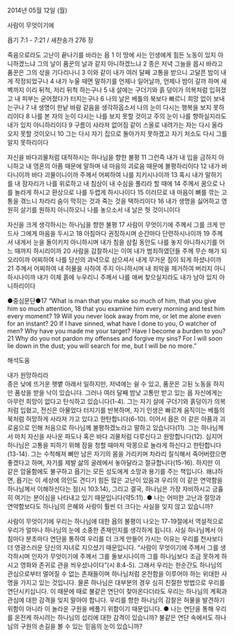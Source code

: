 2014년 05월 12일 (월)

사람이 무엇이기에



욥기 7:1 - 7:21 / 새찬송가 276 장


죽음으로라도 고난이 끝나기를 바라는 욥
1 이 땅에 사는 인생에게 힘든 노동이 있지 아니하겠느냐 그의 날이 품꾼의 날과 같지 아니하겠느냐 2 종은 저녁 그늘을 몹시 바라고 품꾼은 그의 삯을 기다리나니 3 이와 같이 내가 여러 달째 고통을 받으니 고달픈 밤이 내게 작정되었구나 4 내가 누울 때면 말하기를 언제나 일어날까, 언제나 밤이 갈까 하며 새벽까지 이리 뒤척, 저리 뒤척 하는구나 5 내 살에는 구더기와 흙 덩이가 의복처럼 입혀졌고 내 피부는 굳어졌다가 터지는구나 6 나의 날은 베틀의 북보다 빠르니 희망 없이 보내는구나 7 내 생명이 한낱 바람 같음을 생각하옵소서 나의 눈이 다시는 행복을 보지 못하리이다 8 나를 본 자의 눈이 다시는 나를 보지 못할 것이고 주의 눈이 나를 향하실지라도 내가 있지 아니하리이다 9 구름이 사라져 없어짐 같이 스올로 내려가는 자는 다시 올라오지 못할 것이오니 10 그는 다시 자기 집으로 돌아가지 못하겠고 자기 처소도 다시 그를 알지 못하리이다

자신을 바다괴물처럼 대적하시는 하나님을 향한 불평
11 그런즉 내가 내 입을 금하지 아니하고 내 영혼의 아픔 때문에 말하며 내 마음의 괴로움 때문에 불평하리이다 12 내가 바다니이까 바다 괴물이니이까 주께서 어찌하여 나를 지키시나이까 13 혹시 내가 말하기를 내 잠자리가 나를 위로하고 내 침상이 내 수심을 풀리라 할 때에 14 주께서 꿈으로 나를 놀라게 하시고 환상으로 나를 두렵게 하시나이다 15 이러므로 내 마음이 뼈를 깎는 고통을 겪느니 차라리 숨이 막히는 것과 죽는 것을 택하리이다 16 내가 생명을 싫어하고 영원히 살기를 원하지 아니하오니 나를 놓으소서 내 날은 헛 것이니이다

자신을 크게 생각하시는 하나님을 향한 불평
17 사람이 무엇이기에 주께서 그를 크게 만드사 그에게 마음을 두시고 18 아침마다 권징하시며 순간마다 단련하시나이까 19 주께서 내게서 눈을 돌이키지 아니하시며 내가 침을 삼킬 동안도 나를 놓지 아니하시기를 어느 때까지 하시리이까 20 사람을 감찰하시는 이여 내가 범죄하였던들 주께 무슨 해가 되오리이까 어찌하여 나를 당신의 과녁으로 삼으셔서 내게 무거운 짐이 되게 하셨나이까 21 주께서 어찌하여 내 허물을 사하여 주지 아니하시며 내 죄악을 제거하여 버리지 아니하시나이까 내가 이제 흙에 누우리니 주께서 나를 애써 찾으실지라도 내가 남아 있지 아니하리이다



●중심문단●17 “What is man that you make so much of him, that you give him so much attention, 18 that you examine him every morning and test him every moment? 19 Will you never look away from me, or let me alone even for an instant? 20 If I have sinned, what have I done to you, O watcher of men? Why have you made me your target? Have I become a burden to you? 21 Why do you not pardon my offenses and forgive my sins? For I will soon lie down in the dust; you will search for me, but I will be no more.”

해석도움





내가 원망하리라  
종은 낮에 뜨거운 햇볕 아래서 일하지만, 저녁에는 쉴 수 있고, 품꾼은 고된 노동을 하지만 품삯을 받을 낙이 있습니다. 그러나 여러 달째 밤낮 고통만 받고 있는 욥 자신에게는 아무런 희망이 없다고 탄식하고 있습니다(1-4). 그는 자기 살에 구더기와 흙덩이가 의복처럼 입혔고, 전신은 아물었다 터지기를 반복하며, 자기 인생은 빠르게 움직이는 베틀의 북처럼 허망하게 사라져 가고 있다고 한탄합니다(6-10). 이어서 욥은 이 같은 아픔과 괴로움으로 인해 처음으로 하나님께 불평하겠노라고 말하고 있습니다(11). 그는 하나님께서 마치 자신을 사나운 파도나 혹은 바다 괴물처럼 다루신다고 원망합니다(12). 심지어 하나님은 고통을 피하기 위해 잠을 청할 때마저 악몽으로 놀라게 하신다고 한탄합니다(13-14). 그는 수척해져 뼈만 남은 자기의 몸을 가리키며 차라리 질식해서 죽어버렸으면 좋겠다고 하며, 자기를 제발 삶의 굴레에서 놓아달라고 절규합니다(15-16). 하지만 이 같은 암울함에도 불구하고 욥기는 모든 성도에게 소망과 용기를 주는 책입니다. 왜냐하면, 욥기는 이 세상에 의인도 견디기 힘든 많은 고난이 있음과 우리의 이 같은 연약함을 하나님께서 이해하신다는 점(시 103:14), 그리고 결국, 하나님은 가장 자비하시고 긍휼히 여기는 분이심을 나타내고 있기 때문입니다(약5:11).
● 나는 어떠한 고난과 절망과 연약함보다도 하나님의 은혜와 사랑이 훨씬 더 크다는 사실을 잊지 않고 있습니까? 

사람이 무엇이기에
우리는 하나님에 대한 욥의 불평이 나오는 17-19절에서 역설적으로 우리가 얼마나 하나님의 눈에 소중한 존재인지를 생각하게 됩니다. 사실 하나님께서 아침마다 분초마다 연단을 통하여 우리를 더 크게 만들어 가시는 이유는 우리를 천사보다 더 영광스러운 당신의 자녀로 지으셨기 때문입니다. “사람이 무엇이기에 주께서 그를 생각하시며 인자가 무엇이기에 주께서 그를 돌보시나이까 그를 하나님보다 조금 못하게 하시고 영화와 존귀로 관을 씌우셨나이다”(시 8:4-5). 그래서 우리는 한순간도 하나님의 관심으로부터 멀어질 수 없는 존재들이며 하나님처럼 온전함을 이루어야 하는 위대한 사명을 가지고 있는 것입니다. 물론 하나님은 대부분의 경우 심히 친절한 방법으로 우리를 연단시키십니다. 이 때문에 때로 불같은 연단이 찾아온다더라도 우리는 하나님의 계획과 관심에 대한 감격을 잊지 말아야 합니다. 우리를 향한 하나님의 감찰은 허물을 발견하기 위함이 아니라 이 놀라운 구원을 베풀기 위함이기 때문입니다.
● 나는 연단을 통해 우리를 온전케 하시려는 하나님의 섭리에 대한 감격이 있습니까? 불같은 연단 속에서도 하나님의 구원의 손길을 볼 수 있는 믿음의 눈이 있습니까?